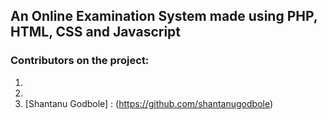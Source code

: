 ## An Online Examination System made using PHP, HTML, CSS and Javascript

### Contributors on the project:

1. [Jugal Chauhan]: (https://github.com/jugal-chauhan)
2. [Anjali Gohil]: (https://github.com/anjaligohil1909)
3. [Shantanu Godbole] : (https://github.com/shantanugodbole)
